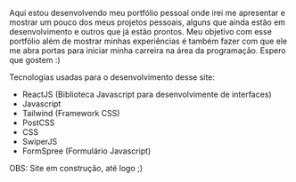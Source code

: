 Aqui estou desenvolvendo meu portfólio pessoal onde irei me apresentar e mostrar um pouco dos meus
projetos pessoais, alguns que ainda estão em desenvolvimento e outros que já estão prontos. Meu
objetivo com esse portfólio além de mostrar minhas experiências é também fazer com que ele me abra
portas para iniciar minha carreira na área da programação. Espero que gostem :)

Tecnologias usadas para o desenvolvimento desse site:

- ReactJS (Biblioteca Javascript para desenvolvimente de interfaces)
- Javascript
- Tailwind (Framework CSS)
- PostCSS
- CSS
- SwiperJS
- FormSpree (Formulário Javascript)

OBS: Site em construção, até logo ;)